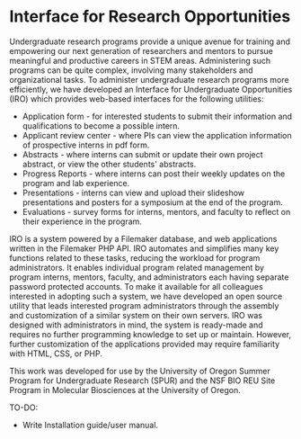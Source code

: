 Interface for Research Opportunities
===========

Undergraduate research programs provide a unique avenue for training and empowering our next generation of researchers and mentors to pursue meaningful and productive careers in STEM areas. Administering such programs can be quite complex, involving many stakeholders and organizational tasks. To administer undergraduate research programs more efficiently, we have developed an Interface for Undergraduate Opportunities (IRO) which provides web-based interfaces for the following utilities:

 - Application form - for interested students to submit their information and qualifications to become a possible intern.
 - Applicant review center - where PIs can view the application information of prospective interns in pdf form.
 - Abstracts - where interns can submit or update their own project abstract, or view the other students' abstracts.
 - Progress Reports - where interns can post their weekly updates on the program and lab experience.
 - Presentations - interns can view and upload their slideshow presentations and posters for a symposium at the end of the program.
 - Evaluations - survey forms for interns, mentors, and faculty to reflect on their experience in the program.

IRO is a system powered by a Filemaker database, and web applications written in the Filemaker PHP API. IRO automates and simplifies many key functions related to these tasks, reducing the workload for program administrators. It enables individual program related management by program interns, mentors, faculty, and administrators each having separate password protected accounts. To make it available for all colleagues interested in adopting such a system, we have developed an open source utility that leads interested program administrators through the assembly and customization of a similar system on their own servers. IRO was designed with administrators in mind, the system is ready-made and requires no further programming knowledge to set up or maintain. However, further customization of the applications provided may require familiarity with HTML, CSS, or PHP.

This work was developed for use by the University of Oregon Summer Program for Undergraduate Research (SPUR) and the NSF BIO REU Site Program in Molecular Biosciences at the University of Oregon.

TO-DO:
 - Write Installation guide/user manual.